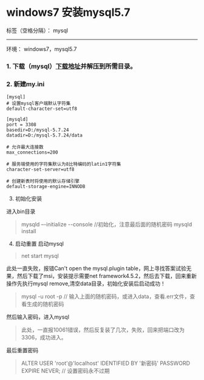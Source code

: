 ﻿# windows7 安装mysql5.7

标签（空格分隔）： mysql

---

环境：
windows7，mysql5.7

### 1. 下载（mysql）[下载地址][1]并解压到所需目录。

### 2. 新建my.ini

```
[mysql]
# 设置mysql客户端默认字符集
default-character-set=utf8 

[mysqld]
port = 3308
basedir=D:/mysql-5.7.24
datadir=D:/mysql-5.7.24/data

# 允许最大连接数
max_connections=200

# 服务端使用的字符集默认为8比特编码的latin1字符集
character-set-server=utf8

# 创建新表时将使用的默认存储引擎
default-storage-engine=INNODB
```
3. 初始化安装

进入bin目录

> mysqld –-initialize --console //初始化，注意最后面的随机密码
> mysqld install

4. 启动重置
启动mysql
> net start mysql

此处一直失败，报错Can't open the mysql.plugin table，网上寻找答案试验无果，然后下载了msi，安装提示需要net framework4.5.2，然后去下载，回来重新操作先执行mysql remove,清空data目录，初始化安装后启动成功！


> mysql -u root -p // 输入上面的随机密码，或进入data，查看.err文件，查看生成的随机密码

然后输入密码，进入mysql

> 此处，一直报10061错误，然后反复装了几次，失败，回来把端口改为3306，成功进入。

最后重置密码
> ALTER USER 'root'@'localhost' IDENTIFIED BY '新密码' PASSWORD EXPIRE NEVER;	// 设置密码永不过期


  [1]: https://dev.mysql.com/downloads/mysql/5.7.html#downloads "mysql下载"
